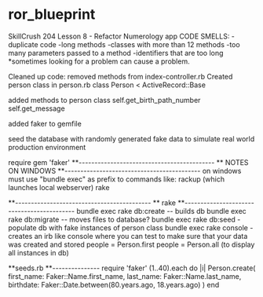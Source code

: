 # ror_blueprint
SkillCrush 204
Lesson 8 - Refactor Numerology app 
CODE SMELLS:
  -duplicate code 
  -long methods
  -classes with more than 12 methods
  -too many parameters passed to a method
  -identifiers that are too long
  *sometimes looking for a problem can cause a problem.
  
Cleaned up code:
  removed methods from index-controller.rb
  Created person class in person.rb
    class Person < ActiveRecord::Base
  
  added methods to person class
    self.get_birth_path_number
    self.get_message

added faker to gemfile  

seed the database with randomly generated fake data to simulate real world production environment

require gem 'faker'
**-------------------------------------------
** NOTES ON WINDOWS
**-------------------------------------------
on windows must use "bundle exec" as prefix to commands like:
rackup (which launches local webserver)
rake

**-------------------------------------------
** rake
**-------------------------------------------
bundle exec rake db:create  -- builds db
bundle exec rake db:migrate -- moves files to database?
bundle exec rake db:seed - populate db with fake instances of person class
bundle exec rake console - creates an irb like console where you can test
  to make sure that your data was created and stored
  people = Person.first
  people = Person.all (to display all instances in db)
  
**seeds.rb
**---------------
require 'faker'
  (1..40).each do |i|
	Person.create(
		first_name: Faker::Name.first_name, 
		last_name: Faker::Name.last_name, 
		birthdate: Faker::Date.between(80.years.ago, 18.years.ago)
		)
end

